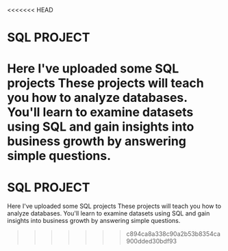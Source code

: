 <<<<<<< HEAD
# SQL PROJECT

Here I've uploaded some SQL projects
These projects will teach you how to analyze databases. You'll learn to examine datasets using SQL and gain insights into business growth by answering simple questions.
=======
# SQL PROJECT

Here I've uploaded some SQL projects
These projects will teach you how to analyze databases. You'll learn to examine datasets using SQL and gain insights into business growth by answering simple questions.
>>>>>>> c894ca8a338c90a2b53b8354ca900dded30bdf93
